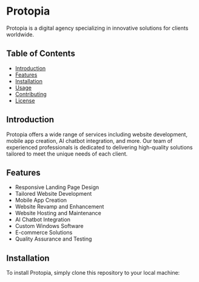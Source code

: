 # Protopia

Protopia is a digital agency specializing in innovative solutions for clients worldwide.

## Table of Contents

- [Introduction](#introduction)
- [Features](#features)
- [Installation](#installation)
- [Usage](#usage)
- [Contributing](#contributing)
- [License](#license)

## Introduction

Protopia offers a wide range of services including website development, mobile app creation, AI chatbot integration, and more. Our team of experienced professionals is dedicated to delivering high-quality solutions tailored to meet the unique needs of each client.

## Features

- Responsive Landing Page Design
- Tailored Website Development
- Mobile App Creation
- Website Revamp and Enhancement
- Website Hosting and Maintenance
- AI Chatbot Integration
- Custom Windows Software
- E-commerce Solutions
- Quality Assurance and Testing

## Installation

To install Protopia, simply clone this repository to your local machine:

